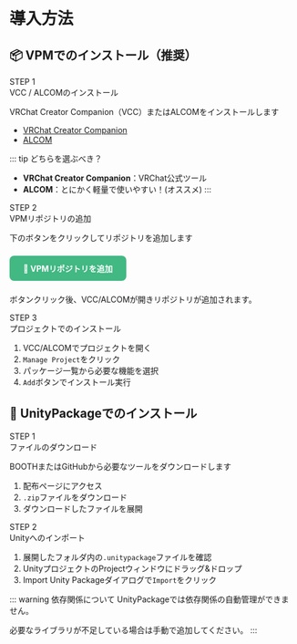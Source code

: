 # 導入方法

## 📦 VPMでのインストール（推奨）

<div class="timeline">

<div class="timeline_part">
<div class="timeline_label">STEP 1</div>
<div class="timeline_title">VCC / ALCOMのインストール</div>
<div class="timeline_text">

VRChat Creator Companion（VCC）またはALCOMをインストールします

- [VRChat Creator Companion](https://vrchat.com/home/download)
- [ALCOM](https://vrc-get.anatawa12.com/ja/alcom/)

::: tip どちらを選ぶべき？
- **VRChat Creator Companion**：VRChat公式ツール
- **ALCOM**：とにかく軽量で使いやすい！(オススメ)
:::

</div>
</div>

<div class="timeline_part timeline_part_sub">
<div class="timeline_label">STEP 2</div>
<div class="timeline_title">VPMリポジトリの追加</div>
<div class="timeline_text">

下のボタンをクリックしてリポジトリを追加します

<a href="vcc://vpm/addRepo?url=https://chisenon.github.io/chisenote_vpm/index.json" style="display: inline-block; background: #42b883; color: white; padding: 12px 24px; border-radius: 8px; text-decoration: none; font-weight: bold; margin: 8px 0;">🔗 VPMリポジトリを追加</a>

ボタンクリック後、VCC/ALCOMが開きリポジトリが追加されます。

</div>
</div>

<div class="timeline_part timeline_part_sub">
<div class="timeline_label">STEP 3</div>
<div class="timeline_title">プロジェクトでのインストール</div>
<div class="timeline_text">

1. VCC/ALCOMでプロジェクトを開く
2. `Manage Project`をクリック
3. パッケージ一覧から必要な機能を選択
4. `Add`ボタンでインストール実行

</div>
</div>

</div>

## 📁 UnityPackageでのインストール

<div class="timeline">

<div class="timeline_part">
<div class="timeline_label">STEP 1</div>
<div class="timeline_title">ファイルのダウンロード</div>
<div class="timeline_text">

BOOTHまたはGitHubから必要なツールをダウンロードします

1. 配布ページにアクセス
2. `.zip`ファイルをダウンロード
3. ダウンロードしたファイルを展開

</div>
</div>

<div class="timeline_part timeline_part_sub">
<div class="timeline_label">STEP 2</div>
<div class="timeline_title">Unityへのインポート</div>
<div class="timeline_text">

1. 展開したフォルダ内の`.unitypackage`ファイルを確認
2. UnityプロジェクトのProjectウィンドウにドラッグ&ドロップ
3. Import Unity Packageダイアログで`Import`をクリック

::: warning 依存関係について
UnityPackageでは依存関係の自動管理ができません。

必要なライブラリが不足している場合は手動で追加してください。
:::

</div>
</div>

</div>
